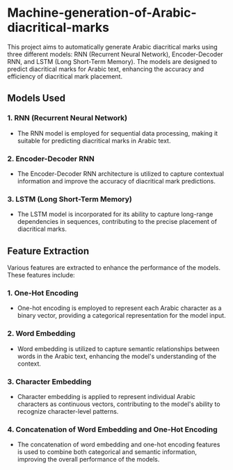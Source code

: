 # Machine-generation-of-Arabic-diacritical-marks

This project aims to automatically generate Arabic diacritical marks using three different models: RNN (Recurrent Neural Network), Encoder-Decoder RNN, and LSTM (Long Short-Term Memory). The models are designed to predict diacritical marks for Arabic text, enhancing the accuracy and efficiency of diacritical mark placement.

## Models Used

### 1. RNN (Recurrent Neural Network)
- The RNN model is employed for sequential data processing, making it suitable for predicting diacritical marks in Arabic text.

### 2. Encoder-Decoder RNN
- The Encoder-Decoder RNN architecture is utilized to capture contextual information and improve the accuracy of diacritical mark predictions.

### 3. LSTM (Long Short-Term Memory)
- The LSTM model is incorporated for its ability to capture long-range dependencies in sequences, contributing to the precise placement of diacritical marks.

## Feature Extraction

Various features are extracted to enhance the performance of the models. These features include:

### 1. One-Hot Encoding
- One-hot encoding is employed to represent each Arabic character as a binary vector, providing a categorical representation for the model input.

### 2. Word Embedding
- Word embedding is utilized to capture semantic relationships between words in the Arabic text, enhancing the model's understanding of the context.

### 3. Character Embedding
- Character embedding is applied to represent individual Arabic characters as continuous vectors, contributing to the model's ability to recognize character-level patterns.

### 4. Concatenation of Word Embedding and One-Hot Encoding
- The concatenation of word embedding and one-hot encoding features is used to combine both categorical and semantic information, improving the overall performance of the models.

